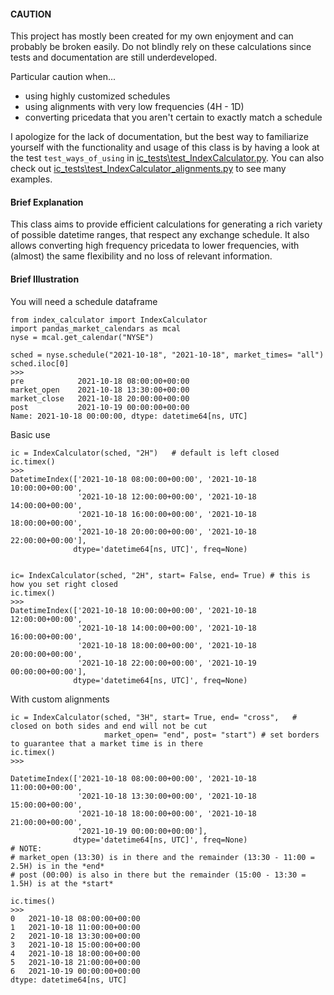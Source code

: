 
#### CAUTION

This project has mostly been created for my own enjoyment and can probably be broken easily. Do not blindly rely 
on these calculations since tests and documentation are still underdeveloped. 

Particular caution when...
* using highly customized schedules
* using alignments with very low frequencies (4H - 1D)
* converting pricedata that you aren't certain to exactly match a schedule


I apologize for the lack of documentation, but the best way to familiarize yourself with the functionality and
usage of this class is by having a look at the test `test_ways_of_using` in [ic_tests\test_IndexCalculator.py](https://github.com/Stryder-Git/index_calculator/blob/master/ic_tests/test_IndexCalculator.py).
You can also check out [ic_tests\test_IndexCalculator_alignments.py](https://github.com/Stryder-Git/index_calculator/blob/master/ic_tests/test_IndexCalculator_alignments.py)
to see many examples.

#### Brief Explanation
This class aims to provide efficient calculations for generating a rich variety of possible datetime ranges, 
that respect any exchange schedule. It also allows converting high frequency pricedata to lower frequencies,
with (almost) the same flexibility and no loss of relevant information.

#### Brief Illustration


You will need a schedule dataframe 
```
from index_calculator import IndexCalculator
import pandas_market_calendars as mcal
nyse = mcal.get_calendar("NYSE")

sched = nyse.schedule("2021-10-18", "2021-10-18", market_times= "all")
sched.iloc[0]
>>> 
pre            2021-10-18 08:00:00+00:00
market_open    2021-10-18 13:30:00+00:00
market_close   2021-10-18 20:00:00+00:00
post           2021-10-19 00:00:00+00:00
Name: 2021-10-18 00:00:00, dtype: datetime64[ns, UTC]
```

Basic use
```
ic = IndexCalculator(sched, "2H")   # default is left closed
ic.timex()
>>>
DatetimeIndex(['2021-10-18 08:00:00+00:00', '2021-10-18 10:00:00+00:00',
               '2021-10-18 12:00:00+00:00', '2021-10-18 14:00:00+00:00',
               '2021-10-18 16:00:00+00:00', '2021-10-18 18:00:00+00:00',
               '2021-10-18 20:00:00+00:00', '2021-10-18 22:00:00+00:00'],
              dtype='datetime64[ns, UTC]', freq=None)
              
              
ic= IndexCalculator(sched, "2H", start= False, end= True) # this is how you set right closed
ic.timex() 
>>>
DatetimeIndex(['2021-10-18 10:00:00+00:00', '2021-10-18 12:00:00+00:00',
               '2021-10-18 14:00:00+00:00', '2021-10-18 16:00:00+00:00',
               '2021-10-18 18:00:00+00:00', '2021-10-18 20:00:00+00:00',
               '2021-10-18 22:00:00+00:00', '2021-10-19 00:00:00+00:00'],
              dtype='datetime64[ns, UTC]', freq=None)
 ```           

With custom alignments
```
ic = IndexCalculator(sched, "3H", start= True, end= "cross",   # closed on both sides and end will not be cut
                     market_open= "end", post= "start") # set borders to guarantee that a market time is in there
ic.timex()
>>> 

DatetimeIndex(['2021-10-18 08:00:00+00:00', '2021-10-18 11:00:00+00:00',
               '2021-10-18 13:30:00+00:00', '2021-10-18 15:00:00+00:00',  
               '2021-10-18 18:00:00+00:00', '2021-10-18 21:00:00+00:00',
               '2021-10-19 00:00:00+00:00'],
              dtype='datetime64[ns, UTC]', freq=None)
# NOTE:
# market_open (13:30) is in there and the remainder (13:30 - 11:00 = 2.5H) is in the *end* 
# post (00:00) is also in there but the remainder (15:00 - 13:30 = 1.5H) is at the *start*

ic.times()
>>>
0   2021-10-18 08:00:00+00:00
1   2021-10-18 11:00:00+00:00
2   2021-10-18 13:30:00+00:00
3   2021-10-18 15:00:00+00:00
4   2021-10-18 18:00:00+00:00
5   2021-10-18 21:00:00+00:00
6   2021-10-19 00:00:00+00:00
dtype: datetime64[ns, UTC]

```

